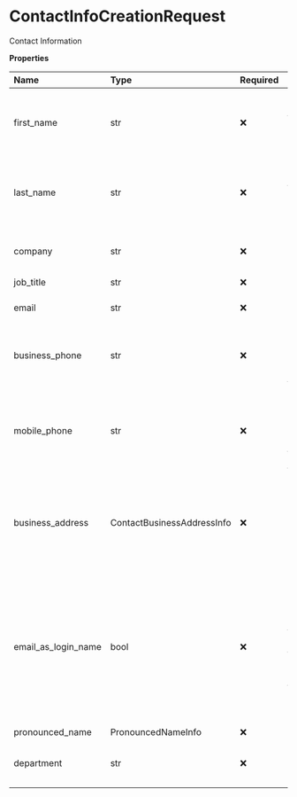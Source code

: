 # ContactInfoCreationRequest

Contact Information

**Properties**

| Name                | Type                       | Required | Description                                                                                                                                             |
| :------------------ | :------------------------- | :------- | :------------------------------------------------------------------------------------------------------------------------------------------------------ |
| first_name          | str                        | ❌       | For User extension type only. Extension user first name                                                                                                 |
| last_name           | str                        | ❌       | For User extension type only. Extension user last name                                                                                                  |
| company             | str                        | ❌       | Extension user company name                                                                                                                             |
| job_title           | str                        | ❌       |                                                                                                                                                         |
| email               | str                        | ❌       | Email of extension user                                                                                                                                 |
| business_phone      | str                        | ❌       | Extension user contact phone number in [E.164](https://www.itu.int/rec/T-REC-E.164-201011-I) format                                                     |
| mobile_phone        | str                        | ❌       | Extension user mobile (**non** Toll Free) phone number in [E.164](https://www.itu.int/rec/T-REC-E.164-201011-I) (with '+' sign) format                  |
| business_address    | ContactBusinessAddressInfo | ❌       | User's business address. The default is Company (Auto-Receptionist) settings                                                                            |
| email_as_login_name | bool                       | ❌       | If `true` then contact email is enabled as login name for this user. Please note that email should be unique in this case. The default value is `false` |
| pronounced_name     | PronouncedNameInfo         | ❌       |                                                                                                                                                         |
| department          | str                        | ❌       | Extension user department, if any                                                                                                                       |

<!-- This file was generated by liblab | https://liblab.com/ -->
